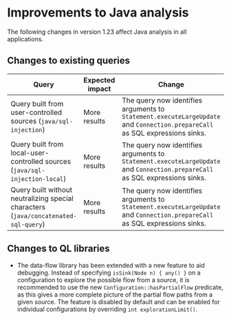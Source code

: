 # Improvements to Java analysis

The following changes in version 1.23 affect Java analysis in all applications.

## Changes to existing queries

| **Query**                    | **Expected impact**    | **Change**                        |
|------------------------------|------------------------|-----------------------------------|
| Query built from user-controlled sources (`java/sql-injection`) | More results | The query now identifies arguments to `Statement.executeLargeUpdate` and `Connection.prepareCall` as SQL expressions sinks. |
| Query built from local-user-controlled sources (`java/sql-injection-local`) | More results | The query now identifies arguments to `Statement.executeLargeUpdate` and `Connection.prepareCall` as SQL expressions sinks. |
| Query built without neutralizing special characters (`java/concatenated-sql-query`) | More results | The query now identifies arguments to `Statement.executeLargeUpdate` and `Connection.prepareCall` as SQL expressions sinks. |

## Changes to QL libraries

* The data-flow library has been extended with a new feature to aid debugging.
  Instead of specifying `isSink(Node n) { any() }` on a configuration to
  explore the possible flow from a source, it is recommended to use the new
  `Configuration::hasPartialFlow` predicate, as this gives a more complete
  picture of the partial flow paths from a given source. The feature is
  disabled by default and can be enabled for individual configurations by
  overriding `int explorationLimit()`.
